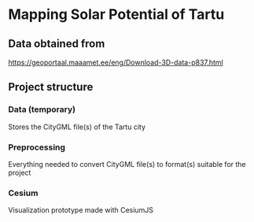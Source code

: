# Mapping Solar Potential of Tartu

## Data obtained from

https://geoportaal.maaamet.ee/eng/Download-3D-data-p837.html

## Project structure


### Data (temporary)

Stores the CityGML file(s) of the Tartu city


### Preprocessing

Everything needed to convert CityGML file(s) to format(s) suitable for the project

### Cesium 

Visualization prototype made with CesiumJS